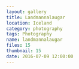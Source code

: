 ```yaml
---
layout: gallery
title: Landmannalaugar
location: Iceland
category: photography
tags: Photography
name: landmannalaugar
files: 15
thumbnail: 15
date: 2016-07-09 12:00:00
---
```


